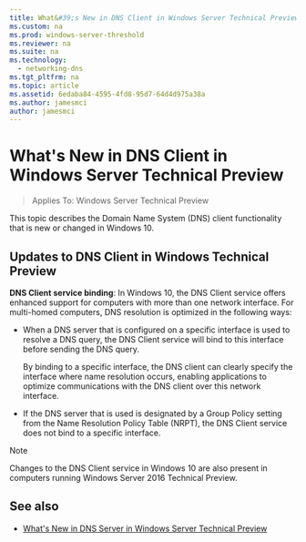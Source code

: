 ```yaml
---
title: What&#39;s New in DNS Client in Windows Server Technical Preview
ms.custom: na
ms.prod: windows-server-threshold
ms.reviewer: na
ms.suite: na
ms.technology: 
  - networking-dns
ms.tgt_pltfrm: na
ms.topic: article
ms.assetid: 6edaba84-4595-4fd8-95d7-64d4d975a38a
ms.author: jamesmci
author: jamesmci
---
```

# What&#39;s New in DNS Client in Windows Server Technical Preview

>Applies To: Windows Server Technical Preview

This topic describes the Domain Name System (DNS) client functionality that is new or changed in Windows 10.  
  
## <a name="BKMK_DNSClient2012R2"></a>Updates to DNS Client in Windows Technical Preview  
**DNS Client service binding**: In Windows 10, the DNS Client service offers enhanced support for computers with more than one network interface. For multi-homed computers, DNS resolution is optimized in the following ways:  
  
-   When a DNS server that is configured on a specific interface is used to resolve a DNS query, the DNS Client service will bind to this interface before sending the DNS query.  
  
    By binding to a specific interface, the DNS client can clearly specify the interface where name resolution occurs, enabling applications to optimize communications with the DNS client over this network interface.  
  
-   If the DNS server that is used is designated by a Group Policy setting from the Name Resolution Policy Table (NRPT), the DNS Client service does not bind to a specific interface.  
  
> [!NOTE]  
> Changes to the DNS Client service in Windows 10 are also present in computers running Windows Server 2016 Technical Preview.  
  
## See also  
  
-   [What's New in DNS Server in Windows Server Technical Preview](What-s-New-in-DNS-Server.md)  
  

